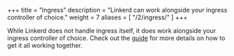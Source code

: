 +++
title = "Ingress"
description = "Linkerd can work alongside your ingress controller of choice."
weight = 7
aliases = [
  "/2/ingress/"
]
+++

While Linkerd does not handle ingress itself, it does work alongside your
ingress controller of choice. Check out the [guide](/2/tasks/using-ingress/)
for more details on how to get it all working together.
